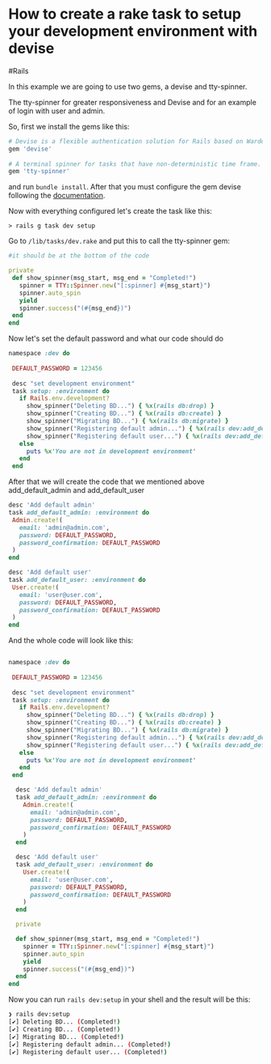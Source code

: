 # How to create a rake task to setup your development environment with devise
#Rails

In this example we are going to use two gems, a devise and tty-spinner. 

The tty-spinner for greater responsiveness and Devise and for an example of login with user and admin. 

So, first we install the gems like this: 

```ruby
# Devise is a flexible authentication solution for Rails based on Warden  
gem 'devise'  
  
# A terminal spinner for tasks that have non-deterministic time frame.  
gem 'tty-spinner'

```

and run `bundle install`. After that you must configure the gem devise following the [documentation](https://github.com/heartcombo/devise).


Now with everything configured let's create the task like this:
```shell
> rails g task dev setup
```

Go to `/lib/tasks/dev.rake` and  put this to call the tty-spinner gem:
```ruby
#it should be at the bottom of the code

private
 def show_spinner(msg_start, msg_end = "Completed!")  
   spinner = TTY::Spinner.new("[:spinner] #{msg_start}")  
   spinner.auto_spin  
   yield  
   spinner.success("(#{msg_end})")  
 end  
end
```

Now let's set the default password and what our code should do

```ruby
namespace :dev do  
  
 DEFAULT_PASSWORD = 123456  
  
 desc "set development environment"  
 task setup: :environment do  
   if Rails.env.development?  
	 show_spinner("Deleting BD...") { %x(rails db:drop) }  
	 show_spinner("Creating BD...") { %x(rails db:create) }  
	 show_spinner("Migrating BD...") { %x(rails db:migrate) }  
	 show_spinner("Registering default admin...") { %x(rails dev:add_default_admin) }  
	 show_spinner("Registering default user...") { %x(rails dev:add_default_user) }  
   else  
	 puts %x'You are not in development environment'  
   end  
 end
```

After that we will create the code that we mentioned above add_default_admin and add_default_user

```ruby
desc 'Add default admin'  
task add_default_admin: :environment do  
 Admin.create!(  
   email: 'admin@admin.com',  
   password: DEFAULT_PASSWORD,  
   password_confirmation: DEFAULT_PASSWORD  
 )
end
```

```ruby 
desc 'Add default user'  
task add_default_user: :environment do  
 User.create!(  
   email: 'user@user.com',  
   password: DEFAULT_PASSWORD,  
   password_confirmation: DEFAULT_PASSWORD  
 )
end
```

And the whole code will look like this:
```ruby

namespace :dev do  
  
 DEFAULT_PASSWORD = 123456  
  
 desc "set development environment"  
 task setup: :environment do  
   if Rails.env.development?  
	 show_spinner("Deleting BD...") { %x(rails db:drop) }  
	 show_spinner("Creating BD...") { %x(rails db:create) }  
	 show_spinner("Migrating BD...") { %x(rails db:migrate) }  
	 show_spinner("Registering default admin...") { %x(rails dev:add_default_admin) }  
	 show_spinner("Registering default user...") { %x(rails dev:add_default_user) }  
   else  
	 puts %x'You are not in development environment'  
   end  
 end

  desc 'Add default admin'  
  task add_default_admin: :environment do  
	Admin.create!(  
	  email: 'admin@admin.com',  
	  password: DEFAULT_PASSWORD,  
	  password_confirmation: DEFAULT_PASSWORD  
	)
  end

  desc 'Add default user'  
  task add_default_user: :environment do  
	User.create!(  
	  email: 'user@user.com',  
	  password: DEFAULT_PASSWORD,  
	  password_confirmation: DEFAULT_PASSWORD  
	)
  end

  private

  def show_spinner(msg_start, msg_end = "Completed!")  
    spinner = TTY::Spinner.new("[:spinner] #{msg_start}")  
	spinner.auto_spin  
	yield  
	spinner.success("(#{msg_end})")  
  end  
end
```

Now you can run `rails dev:setup` in your shell and the result will be this:
```bash
❯ rails dev:setup
[✔] Deleting BD... (Completed!)
[✔] Creating BD... (Completed!)
[✔] Migrating BD... (Completed!)
[✔] Registering default admin... (Completed!)
[✔] Registering default user... (Completed!)
```